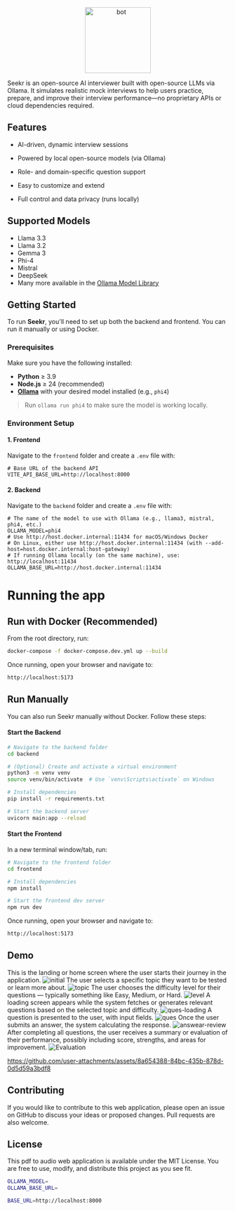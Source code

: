 

<div align="center">
  <img src="https://github.com/user-attachments/assets/1b9e5a9e-7af7-47d0-be0f-c2d4eaaf52a4" alt="bot" width="150" height="150">
</div>

Seekr is an open-source AI interviewer built with open-source LLMs via Ollama. It simulates realistic mock interviews to help users practice, prepare, and improve their interview performance—no proprietary APIs or cloud dependencies required.

## Features
- AI-driven, dynamic interview sessions

 - Powered by local open-source models (via Ollama)

 - Role- and domain-specific question support

 - Easy to customize and extend

 - Full control and data privacy (runs locally)

## Supported Models

- Llama 3.3
- Llama 3.2
- Gemma 3
- Phi-4
- Mistral
- DeepSeek
-  Many more available in the [Ollama Model Library](https://ollama.com/library)

## Getting Started

To run **Seekr**, you'll need to set up both the backend and frontend. You can run it manually or using Docker.

### Prerequisites

Make sure you have the following installed:

- **Python** ≥ 3.9  
- **Node.js** ≥ 24 (recommended)  
- **[Ollama](https://ollama.com/)** with your desired model installed (e.g., `phi4`)  

> Run `ollama run phi4` to make sure the model is working locally.

### Environment Setup

#### 1. Frontend

Navigate to the `frontend` folder and create a `.env` file with:

```env
# Base URL of the backend API
VITE_API_BASE_URL=http://localhost:8000
```
#### 2. Backend

Navigate to the `backend` folder and create a `.env` file with:

```env
# The name of the model to use with Ollama (e.g., llama3, mistral, phi4, etc.)
OLLAMA_MODEL=phi4
# Use http://host.docker.internal:11434 for macOS/Windows Docker
# On Linux, either use http://host.docker.internal:11434 (with --add-host=host.docker.internal:host-gateway)
# If running Ollama locally (on the same machine), use: http://localhost:11434
OLLAMA_BASE_URL=http://host.docker.internal:11434
```
# Running the app
## Run with Docker (Recommended)
From the root directory, run:
```bash
docker-compose -f docker-compose.dev.yml up --build
```
Once running, open your browser and navigate to:
```bash
http://localhost:5173
```
## Run Manually
You can also run Seekr manually without Docker. Follow these steps:
#### Start the Backend

```bash
# Navigate to the backend folder
cd backend

# (Optional) Create and activate a virtual environment
python3 -m venv venv
source venv/bin/activate  # Use `venv\Scripts\activate` on Windows

# Install dependencies
pip install -r requirements.txt

# Start the backend server
uvicorn main:app --reload
```
#### Start the Frontend
In a new terminal window/tab, run:
```bash
# Navigate to the frontend folder
cd frontend

# Install dependencies
npm install

# Start the frontend dev server
npm run dev
```
Once running, open your browser and navigate to:
```bash
http://localhost:5173
```
## Demo 
This is the landing or home screen where the user starts their journey in the application.
![initial](https://github.com/user-attachments/assets/b8b6a2df-91b2-46b4-ad07-c8d62e1be13a)
The user selects a specific topic they want to be tested or learn more about.
![topic](https://github.com/user-attachments/assets/11381ab9-5e37-4c13-b4ec-69f7bb374c53)
The user chooses the difficulty level for their questions — typically something like Easy, Medium, or Hard.
![level](https://github.com/user-attachments/assets/f6832767-b869-4b19-a9df-97a80c8815ae)
A loading screen appears while the system fetches or generates relevant questions based on the selected topic and difficulty.
![ques-loading](https://github.com/user-attachments/assets/aac34cb0-211f-4901-9bd0-4d739b6fc8a1)
A question is presented to the user, with input fields.
![ques](https://github.com/user-attachments/assets/a0658873-f6d8-4c22-bcbe-ca1035dd0b28)
Once the user submits an answer, the system calculating the response. 
![answear-review](https://github.com/user-attachments/assets/6889882e-78a0-4c05-a11c-a2abbbc48289)
After completing all questions, the user receives a summary or evaluation of their performance, possibly including score, strengths, and areas for improvement.
![Evaluation](https://github.com/user-attachments/assets/7f537e84-9dbc-4215-b893-41483761135e)

https://github.com/user-attachments/assets/8a654388-84bc-435b-878d-0d5d59a3bdf8


## Contributing

If you would like to contribute to this web application, please open an issue on GitHub to discuss your ideas or proposed changes. Pull requests are also welcome.

## License

This pdf to audio web application is available under the MIT License. You are free to use, modify, and distribute this project as you see fit.

```bash
OLLAMA_MODEL=
OLLAMA_BASE_URL=
```

```bash
BASE_URL=http://localhost:8000
```
